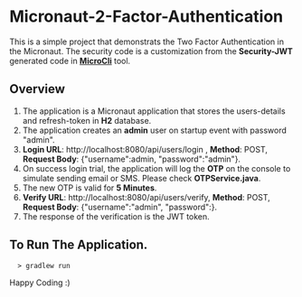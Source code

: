 # Micronaut-2-Factor-Authentication

This is a simple project that demonstrats the Two Factor Authentication in the Micronaut. The security code is a customization from the **Security-JWT** generated code in **[MicroCli](https://github.com/hashimati/MicroCli)** tool. 

## Overview
1. The application is a Micronaut application that stores the users-details and refresh-token in **H2** database. 
2. The application creates an **admin** user on startup event with password "admin". 
3. **Login URL**: http://localhost:8080/api/users/login , **Method**: POST, **Request Body**: {"username":admin, "password":"admin"}. 
4. On success login trial, the application will log the **OTP** on the console to simulate sending email or SMS. Please check **OTPService.java**. 
5. The new OTP is valid for **5 Minutes**. 
6. **Verify URL**: http://localhost:8080/api/users/verify, **Method**: POST, **Request Body**: {"username":"admin", "password":<Received OTP>}. 
7. The response of the verification is the JWT token. 


## To Run The Application. 
```Shell
  > gradlew run
```
 
  
Happy Coding :)

